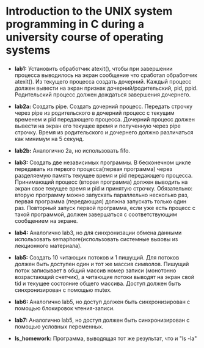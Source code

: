 # Introduction to the UNIX system programming in C during a university course of operating systems
###

+ **lab1:** Установить обработчик atexit(), чтобы при завершении процесса выводилось на экран сообщение что сработал обработчик atexit(). Из текущего процесса создать дочерний. Каждый процесс должен вывести на экран признак дочерний/родительский, pid, ppid. Родительский процесс должен дождаться завершения дочернего.

+ **lab2a:** Создать pipe. Создать дочерний процесс. Передать строчку через pipe из родительского в дочерний процесс с текущим временем и pid передающего процесса. Дочерний процесс должен вывести на экран его текущее время и полученную через pipe строчку. Время из родительского и дочернего должно различаться как минимум на 5 секунд.

+ **lab2b:** Аналогично 2а, но использовать fifo.

+ **lab3:** Создать две независимых программы. В бесконечном цикле передавать из первого процесса(первая программа) через разделяемую память текущее время и pid передающего процесса. Принимающий процесс (вторая программа) должен выводить на экран свое текущее время и pid и принятую строчку. Обязательно: вторую программу можно запускать параллельно несколько раз, первая программа (передающая) должна запускать только один раз. Повторный запуск первой программа, если уже есть процесс с такой программой, должен завершаться с соответствующим сообщением на экране.

+ **lab4:** Аналогично lab3, но для синхронизации обмена данными использовать semaphore(использовать системные вызовы из лекционного материала).

+ **lab5:** Создать 10 читающих потоков и 1 пишущий. Для потоков должен быть доступен один и тот же массив символов. Пишущий поток записывает в общий массив номер записи (монотонно возрастающий счетчик), а читающие потоки выводят на экран свой tid и текущее состояние общего массива. Доступ должен быть синхронизирован с помощью mutex.

+ **lab6:** Аналогично lab5, но доступ должен быть синхронизирован с помощью блокировок чтения-записи.

+ **lab7:** Аналогично lab5, но доступ должен быть синхронизирован с помощью условных переменных.

+ **ls_homework:** Программа, выводящая тот же результат, что и "ls -la"